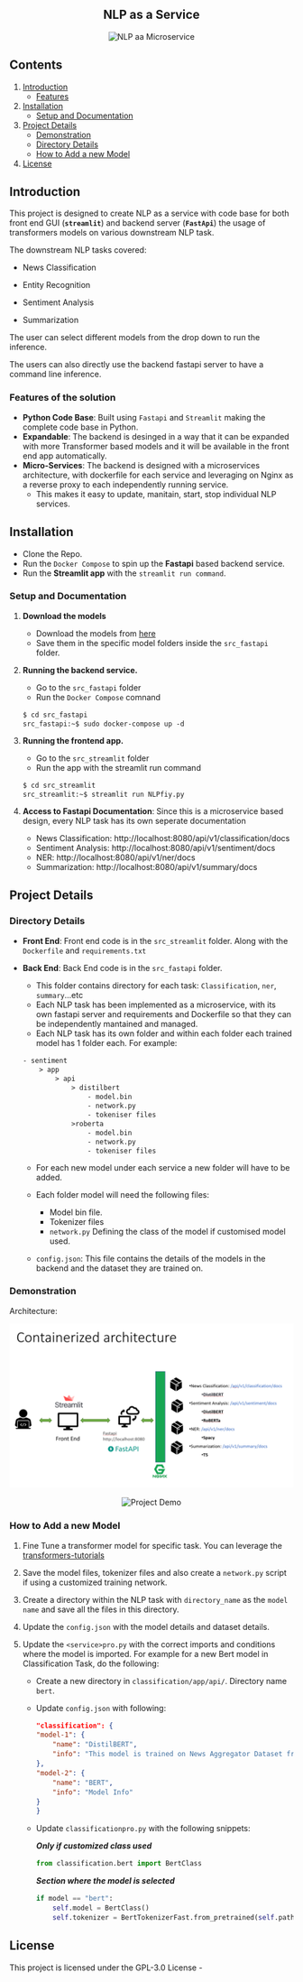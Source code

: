 
<h2 align="center">NLP as a Service</h2>

<p align="center">
<img alt="NLP aa Microservice" src="meta/Imagen10.png" >
</p>

## Contents

1. [Introduction](#section01)
    - [Features](#section01a)
2. [Installation](#section02)
    - [Setup and Documentation](#section02a)
3. [Project Details](#section03)
    - [Demonstration](#section03a)
    - [Directory Details](#section03b)
    - [How to Add a new Model](#section03c)
4. [License](#section04)


<a id='section01'></a>

## Introduction

This project is designed to create NLP as a service with code base for both front end GUI (**`streamlit`**)  and backend server (**`FastApi`**) the usage of transformers models on various downstream NLP task.

The downstream NLP tasks covered:

* News Classification

* Entity Recognition

* Sentiment Analysis

* Summarization

The user can select different models from the drop down to run the inference.

The users can also directly use the backend fastapi server to have a command line inference. 

<a id='section01a'></a>

### Features of the solution

* **Python Code Base**: Built using `Fastapi` and `Streamlit` making the complete code base in Python.
* **Expandable**: The backend is desinged in a way that it can be expanded with more Transformer based models and it will be available in the front end app automatically. 
* **Micro-Services**: The backend is designed with a microservices architecture, with dockerfile for each service and leveraging on Nginx as a reverse proxy to each independently running service.
    - This makes it easy to update, manitain, start, stop individual NLP services.


<a id='section02'></a>

## Installation

* Clone the Repo.
* Run the `Docker Compose` to spin up the **Fastapi** based backend service.
* Run the **Streamlit app** with the `streamlit run command`.

<a id='section02a'></a>

### Setup and Documentation

1. **Download the models**
    - Download the models from [here](https://drive.google.com/drive/folders/1Lc7kvfNnMRgA7tkPR5zaSAoSjC2sCudI?usp=sharing)
    - Save them in the specific model folders inside the `src_fastapi` folder.

2. **Running the backend service.**
    - Go to the `src_fastapi` folder
    - Run the `Docker Compose` comnand

    ```console  
    $ cd src_fastapi
    src_fastapi:~$ sudo docker-compose up -d
    ```

3. **Running the frontend app.**
    <!---
    - Front end is a **`WIP`** as a change in the backend architecture.
    - Should be up in a few days.
    --->
    - Go to the `src_streamlit` folder
    <!---
    - Create the docker image from the `Docker File`
    - Then execute the docker image to spin up a container.
    ```console  
    $ cd src_streamlit
    src_streamlit:~$ sudo docker build -t streamlit_app .
    src_streamlit:~$ docker run --network=src_fastapi_default -p 127.0.0.1:8501:8501 -d --name streamlit_app streamlit_app
    ```
    --->
    - Run the app with the streamlit run command
    ```console  
    $ cd src_streamlit
    src_streamlit:~$ streamlit run NLPfiy.py
    ```

4. **Access to Fastapi Documentation**: Since this is a microservice based design, every NLP task has its own seperate documentation
    - News Classification: http://localhost:8080/api/v1/classification/docs
    - Sentiment Analysis: http://localhost:8080/api/v1/sentiment/docs
    - NER: http://localhost:8080/api/v1/ner/docs
    - Summarization: http://localhost:8080/api/v1/summary/docs


<a id='section03'></a>

## Project Details

<a id='section03a'></a>

<a id='section03b'></a>

### Directory Details

* **Front End**: Front end code is in the `src_streamlit` folder. Along with the `Dockerfile` and `requirements.txt`

* **Back End**: Back End code is in the `src_fastapi` folder.
    * This folder contains directory for each task: `Classification`, `ner`, `summary`...etc
    * Each NLP task has been implemented as a microservice, with its own fastapi server and requirements and Dockerfile so that they can be independently mantained and managed.
    * Each NLP task has its own folder and within each folder each trained model has 1 folder each. For example:
    ```
    - sentiment
        > app
            > api
                > distilbert
                    - model.bin
                    - network.py
                    - tokeniser files
                >roberta
                    - model.bin
                    - network.py
                    - tokeniser files
    ```
    * For each new model under each service a new folder will have to be added.
    * Each folder model will need the following files:
        * Model bin file.
        * Tokenizer files
        * `network.py` Defining the class of the model if customised model used.

    * `config.json`: This file contains the details of the models in the backend and the dataset they are trained on.

<a id='section03c'></a>

### Demonstration

Architecture:

<p align="center">
<img alt="Project Demo" src="meta/arch.PNG">
</p>

<p align="center">
<img alt="Project Demo" src="meta/demo.gif">
</p>

### How to Add a new Model

1. Fine Tune a transformer model for specific task. You can leverage the [transformers-tutorials](https://github.com/abhimishra91/transformers-tutorials)

2. Save the model files, tokenizer files and also create a `network.py` script if using a customized training network.

3. Create a directory within the NLP task with `directory_name` as the `model name` and save all the files in this directory.

4. Update the `config.json` with the model details and dataset details.

5. Update the `<service>pro.py` with the correct imports and conditions where the model is imported. For example for a new Bert model in Classification Task, do the following:
    * Create a new directory in `classification/app/api/`. Directory name `bert`.
    * Update `config.json` with following:
        ```json
        "classification": {
        "model-1": {
            "name": "DistilBERT",
            "info": "This model is trained on News Aggregator Dataset from UC Irvin Machine Learning Repository. The news headlines are classified into 4 categories: **Business**, **Science and Technology**, **Entertainment**, **Health**. [New Dataset](https://archive.ics.uci.edu/ml/datasets/News+Aggregator)"
        },
        "model-2": {
            "name": "BERT",
            "info": "Model Info"
        }
        }
        ```
    * Update `classificationpro.py` with the following snippets:
        
        **_Only if customized class used_**
        ```python
        from classification.bert import BertClass
        ```

        **_Section where the model is selected_**
        ```python
        if model == "bert":
            self.model = BertClass()
            self.tokenizer = BertTokenizerFast.from_pretrained(self.path)
        ```

<a id='section04'></a>

## License

This project is licensed under the GPL-3.0 License - 
